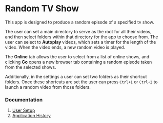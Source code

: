 # Random TV Show

This app is designed to produce a random episode of a specified tv show.

The user can set a main directory to serve as the root for all their videos, and then select folders within that directory for the app to choose from. The user can select to **Autoplay** videos, which sets a timer for the length of the video. When the video ends, a new random video is played.

The **Online** tab allows the user to select from a list of online shows, and clicking **Go** opens a new browser tab containing a random episode taken from the selected shows.

Additionally, in the settings a user can set two folders as their shortcut folders. Once these shortcuts are set the user can press `Ctrl+1` or `Ctrl+2` to launch a random video from those folders.

### Documentation
1. [User Setup](Setup.md)
2. [Application History](History.md)
